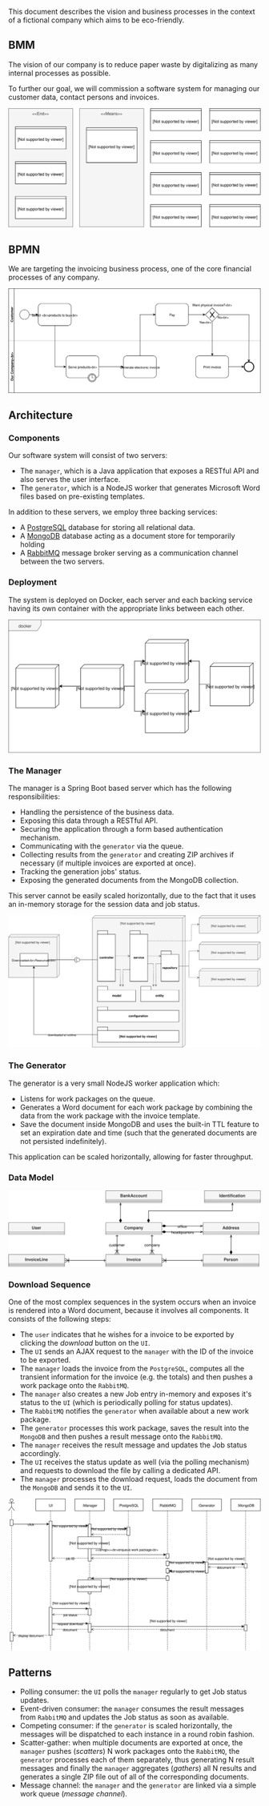 This document describes the vision and business processes in the context of a fictional company which aims to be eco-friendly.

## BMM
The vision of our company is to reduce paper waste by digitalizing as many internal processes as possible.

To further our goal, we will commission a software system for managing our customer data, contact persons and invoices.

![BMM](BMM.svg)

## BPMN
We are targeting the invoicing business process, one of the core financial processes of any company.

![BPMN](BPMN.svg)

## Architecture
### Components
Our software system will consist of two servers:

 - The `manager`, which is a Java application that exposes a RESTful API and also serves the user interface.
 - The `generator`, which is a NodeJS worker that generates Microsoft Word files based on pre-existing templates. 

In addition to these servers, we employ three backing services:

 - A [PostgreSQL](https://www.postgresql.org/) database for storing all relational data.
 - A [MongoDB](https://www.mongodb.com/) database acting as a document store for temporarily holding
 - A [RabbitMQ](https://www.rabbitmq.com/) message broker serving as a communication channel between the two servers.

### Deployment
The system is deployed on Docker, each server and each backing service having its own container with the appropriate links between each other.

![DEPLOYMENT](DEPLOYMENT.svg)

### The Manager
The manager is a Spring Boot based server which has the following responsibilities:

 - Handling the persistence of the business data.
 - Exposing this data through a RESTful API.
 - Securing the application through a form based authentication mechanism.
 - Communicating with the `generator` via the queue.
 - Collecting results from the `generator` and creating ZIP archives if necessary (if multiple invoices are exported at once).
 - Tracking the generation jobs' status.
 - Exposing the generated documents from the MongoDB collection.

This server cannot be easily scaled horizontally, due to the fact that it uses an in-memory storage for the session data and job status.

![MANAGER](MANAGER.svg)

### The Generator
The generator is a very small NodeJS worker application which:

 - Listens for work packages on the queue.
 - Generates a Word document for each work package by combining the data from the work package with the invoice template.
 - Save the document inside MongoDB and uses the built-in TTL feature to set an expiration date and time (such that the generated documents are not persisted indefinitely).

This application can be scaled horizontally, allowing for faster throughput.

### Data Model
![DATA](DATA.svg)

### Download Sequence
One of the most complex sequences in the system occurs when an invoice is rendered into a Word document, because it involves all components. It consists of the following steps:

 - The `user` indicates that he wishes for a invoice to be exported by clicking the *download* button on the `UI`.
 - The `UI` sends an AJAX request to the `manager` with the ID of the invoice to be exported.
 - The `manager` loads the invoice from the `PostgreSQL`, computes all the transient information for the invoice (e.g. the totals) and then pushes a work package onto the `RabbitMQ`.
 - The `manager` also creates a new Job entry in-memory and exposes it's status to the `UI` (which is periodically polling for status updates).
 - The `RabbitMQ` notifies the `generator` when available about a new work package.
 - The `generator` processes this work package, saves the result into the `MongoDB` and then pushes a result message onto the `RabbitMQ`.
 - The `manager` receives the result message and updates the Job status accordingly.
 - The `UI` receives the status update as well (via the polling mechanism) and requests to download the file by calling a dedicated API.
 - The `manager` processes the download request, loads the document from the `MongoDB` and sends it to the `UI`.

![SEQUENCE](SEQUENCE.svg)

## Patterns

 - Polling consumer: the `UI` polls the `manager` regularly to get Job status updates.
 - Event-driven consumer: the `manager` consumes the result messages from `RabbitMQ` and updates the Job status as soon as available.
 - Competing consumer: if the `generator` is scaled horizontally, the messages will be dispatched to each instance in a round robin fashion. 
 - Scatter-gather: when multiple documents are exported at once, the `manager` pushes (*scatters*) N work packages onto the `RabbitMQ`, the `generator` processes each of them separately, thus generating N result messages and finally the `manager` aggregates (*gathers*) all N results and generates a single ZIP file out of all of the corresponding documents.
 - Message channel: the `manager` and the `generator` are linked via a simple work queue (*message channel*).